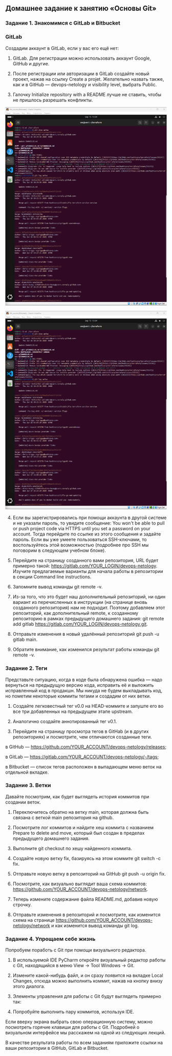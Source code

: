 ## Домашнее задание к занятию «Основы Git»

### Задание 1. Знакомимся с GitLab и Bitbucket

### GitLab

Создадим аккаунт в GitLab, если у вас его ещё нет:

1. GitLab. Для регистрации можно использовать аккаунт Google, GitHub и другие.
   
2. После регистрации или авторизации в GitLab создайте новый проект, нажав на ссылку Create a projet. Желательно назвать также, как и в GitHub — devops-netology и visibility level, выбрать Public.

3. Галочку Initialize repository with a README лучше не ставить, чтобы не пришлось разрешать конфликты.

![1](https://github.com/Ivan-Shkutov/git-homeworks-04/blob/main/1.png)

![2](https://github.com/Ivan-Shkutov/git-homeworks-04/blob/main/1.png)


4. Если вы зарегистрировались при помощи аккаунта в другой системе и не указали пароль, то увидите сообщение: You won't be able to pull or push project code via HTTPS until you set a password on your account. Тогда перейдите по ссылке из этого сообщения и задайте пароль. Если вы уже умеете пользоваться SSH-ключами, то воспользуйтесь этой возможностью (подробнее про SSH мы поговорим в следующем учебном блоке).

5. Перейдите на страницу созданного вами репозитория, URL будет примерно такой: https://gitlab.com/YOUR_LOGIN/devops-netology. Изучите предлагаемые варианты для начала работы в репозитории в секции Command line instructions.

6. Запомните вывод команды git remote -v.

7. Из-за того, что это будет наш дополнительный репозиторий, ни один вариант из перечисленных в инструкции (на странице вновь созданного репозитория) нам не подходит. Поэтому добавляем этот репозиторий, как дополнительный remote, к созданному репозиторию в рамках предыдущего домашнего задания: git remote add gitlab https://gitlab.com/YOUR_LOGIN/devops-netology.git.

8. Отправьте изменения в новый удалённый репозиторий git push -u gitlab main.

9. Обратите внимание, как изменился результат работы команды git remote -v.


### Задание 2. Теги

Представьте ситуацию, когда в коде была обнаружена ошибка — надо вернуться на предыдущую версию кода, исправить её и выложить исправленный код в продакшн. Мы никуда не будем выкладывать код, но пометим некоторые коммиты тегами и создадим от них ветки.

1. Создайте легковестный тег v0.0 на HEAD-коммите и запуште его во все три добавленных на предыдущем этапе upstream.

2. Аналогично создайте аннотированный тег v0.1.

3. Перейдите на страницу просмотра тегов в GitHab (и в других репозиториях) и посмотрите, чем отличаются созданные теги.

в GitHub — https://github.com/YOUR_ACCOUNT/devops-netology/releases;

в GitLab — https://gitlab.com/YOUR_ACCOUNT/devops-netology/-/tags;

в Bitbucket — список тегов расположен в выпадающем меню веток на отдельной вкладке.


### Задание 3. Ветки

Давайте посмотрим, как будет выглядеть история коммитов при создании веток.

1. Переключитесь обратно на ветку main, которая должна быть связана с веткой main репозитория на github.

2. Посмотрите лог коммитов и найдите хеш коммита с названием Prepare to delete and move, который был создан в пределах предыдущего домашнего задания.

3. Выполните git checkout по хешу найденного коммита.

4. Создайте новую ветку fix, базируясь на этом коммите git switch -c fix.

5. Отправьте новую ветку в репозиторий на GitHub git push -u origin fix.

6. Посмотрите, как визуально выглядит ваша схема коммитов: https://github.com/YOUR_ACCOUNT/devops-netology/network.

7. Теперь измените содержание файла README.md, добавив новую строчку.

8. Отправьте изменения в репозиторий и посмотрите, как изменится схема на странице https://github.com/YOUR_ACCOUNT/devops-netology/network и как изменится вывод команды git log.



### Задание 4. Упрощаем себе жизнь

Попробуем поработь с Git при помощи визуального редактора.

1. В используемой IDE PyCharm откройте визуальный редактор работы с Git, находящийся в меню View -> Tool Windows -> Git.

2. Измените какой-нибудь файл, и он сразу появится на вкладке Local Changes, отсюда можно выполнить коммит, нажав на кнопку внизу этого диалога.

3. Элементы управления для работы с Git будут выглядеть примерно так:

4. Попробуйте выполнить пару коммитов, используя IDE.

Если вверху экрана выбрать свою операционную систему, можно посмотреть горячие клавиши для работы с Git. Подробней о визуальном интерфейсе мы расскажем на одной из следующих лекций.

В качестве результата работы по всем заданиям приложите ссылки на ваши репозитории в GitHub, GitLab и Bitbucket.
